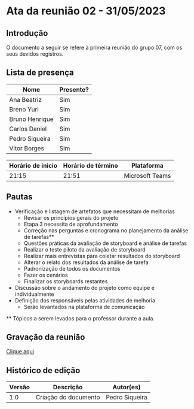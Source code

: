 # Ata da reunião 02 - 31/05/2023

## Introdução

O documento a seguir se refere à primeira reunião do grupo 07, com os seus devidos registros. 

## Lista de presença

| Nome | Presente? |
|---------------|----|
|Ana Beatriz | Sim |
|Breno Yuri | Sim |
|Bruno Henrique | Sim |
|Carlos Daniel | Sim |
|Pedro Siqueira | Sim |
|Vitor Borges | Sim | 

| Horário de inicio | Horário de término | Plataforma |
|--------------|-----------|---------|
|21:15|21:51|Microsoft Teams|

## Pautas

- Verificação e listagem de artefatos que necessitam de melhorias
  - Revisar os princípios gerais do projeto
  - Etapa 3 necessita de aprofundamento 
  - Correção nas perguntas e cronograma no planejamento da análise de tarefas**
  - Questões práticas da avaliação de storyboard e análise de tarefas
  - Realizar o teste piloto da avaliação de storyboard
  - Realizar mais entrevistas para coletar resultados do storyboard
  - Alterar o relato dos resultados da análise de tarefa
  - Padronização de todos os documentos
  - Fazer os cenários
  - Finalizar os storyboards restantes
- Discussão sobre o andamento do projeto como equipe e individualmente
- Definição dos responsáveis pelas atividades de melhoria 
  - Serão levantados na plataforma de comunicação 

** Tópicos a serem levados para o professor durante a aula.

## Gravação da reunião

[Clique aqui](reuniao02.mp4)

## Histórico de edição

| Versão | Descrição | Autor(es) | 
| ------ | --------- | --------- |
| 1.0 | Criação do documento | Pedro Siqueira |  